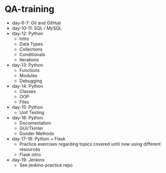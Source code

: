 # QA-training
- day-6-7: Git and GitHub
- day-10-11: SQL / MySQL
- day-12: Python
  - Intro
  - Data Types
  - Collections
  - Conditionals
  - Iterations
- day-13: Python
  - Functions
  - Modules
  - Debugging
- day-14: Python
  - Classes
  - OOP
  - Files
- day-15: Python
  - Unit Testing
- day-16: Python
  - Documentation
  - GUI/Tkinter
  - Dunder Methods
- day-17-18: Python + Flask
  - Practice exercises regarding topics covered until now using different resources
  - Flask intro
- day-19: Jenkins
  - See jenkins-practice repo
